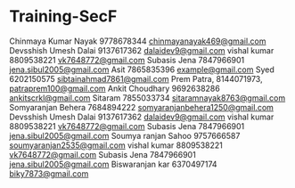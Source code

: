 # Training-SecF

Chinmaya Kumar Nayak 9778678344 chinmayanayak469@gmail.com
Devsshish Umesh Dalai 9137617362 dalaidev9@gmail.com
vishal kumar  8809538221 vk7648772@gmail.com
Subasis Jena 7847966901 jena.sibul2005@gmail.com
Asit 7865835396 example@gmail.com
Syed 6202150575 sibtainahmad7861@gmail.com
Prem Patra, 8144071973, patraprem100@gmail.com
Ankit Choudhary 9692638286 ankitscrkl@gmail.com
Sitaram 7855033734 sitaramnayak8763@gmail.com
Somyaranjan Behera 7684894222 somyaranjanbehera1250@gmail.com
Devsshish Umesh Dalai 9137617362 dalaidev9@gmail.com
vishal kumar  8809538221 vk7648772@gmail.com
Subasis Jena 7847966901 jena.sibul2005@gmail.com
Soumya ranjan Sahoo  9757666587 soumyaranjan2535@gmail.com
vishal kumar  8809538221 vk7648772@gmail.com
Subasis Jena 7847966901 jena.sibul2005@gmail.com
Biswaranjan kar 6370497174 biky7873@gmail.com
